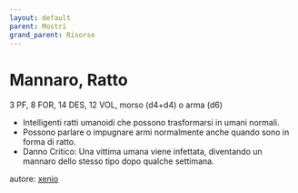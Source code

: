 ```yaml
---
layout: default
parent: Mostri
grand_parent: Risorse
---
```


# Mannaro, Ratto
3 PF, 8 FOR, 14 DES, 12 VOL, morso (d4+d4) o arma (d6)
- Intelligenti ratti umanoidi che possono trasformarsi in umani normali.
- Possono parlare o impugnare armi normalmente anche quando sono in forma di ratto.
- Danno Critico: Una vittima umana viene infettata, diventando un mannaro dello stesso tipo dopo qualche settimana.

autore: [xenio](https://xenioinabottle.blogspot.com)
